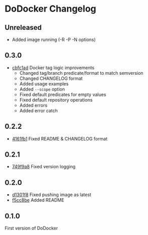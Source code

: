 # DoDocker Changelog

## Unreleased

* []()
  Added image running (-R -P -N options)

## 0.3.0

* [cbfc1ad](https://github.com/Junikorn/dodocker/commit/cbfc1ad36c59597e36221b517f4818f939647da4)
  Docker tag logic improvements
  - Changed tag/branch predicate/format to match semversion
  - Changed CHANGELOG format
  - Added usage examples
  - Added ```--scope``` option
  - Fixed default predicates for empty values
  - Fixed default repository operations
  - Added errors
  - Added error catch

## 0.2.2

* [4161fb1](https://github.com/Junikorn/dodocker/commit/4161fb17fac91d6e6841e90e02a3f87060374728)
  Fixed README & CHANGELOG format

## 0.2.1

* [749f9a8](https://github.com/Junikorn/dodocker/commit/749f9a8d29feefb890dd6c419c35755c3c7a775a)
  Fixed version logging

## 0.2.0

* [d1301f8](https://github.com/Junikorn/dodocker/commit/d1301f8d124b3395f0e0de7b08293d35ad6f3592)
  Fixed pushing image as latest 
* [f5cc8be](https://github.com/Junikorn/dodocker/commit/f5cc8be3cd1adf91d68d47fc625376777274632e)
  Added README

## 0.1.0

First version of DoDocker
